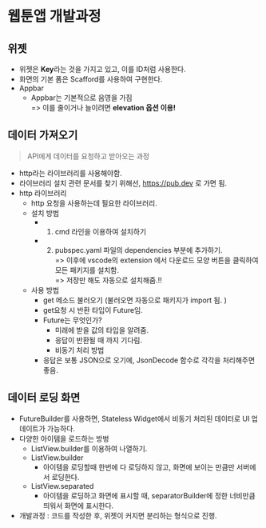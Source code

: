 # 웹툰앱 개발과정 

## 위젯
- 위젯은 <b>Key</b>라는 것을 가지고 있고, 이를 ID처럼 사용한다. 
- 화면의 기본 폼은 Scafford를 사용하여 구현한다.
- Appbar
    - Appbar는 기본적으로 음영을 가짐 
    <br> => 이를 줄이거나 늘이려면 <b>elevation 옵션 이용!</b>

## 데이터 가져오기
> API에게 데이터를 요청하고 받아오는 과정 

- http라는 라이브러리를 사용해야함. 
- 라이브러리 설치 관련 문서를 찾기 위해선, https://pub.dev 로 가면 됨.
- http 라이브러리
    - http 요청을 사용하는데 필요한 라이브러리.
    - 설치 방법
        - 1. cmd 라인을 이용하여 설치하기
        - 2. pubspec.yaml 파일의 dependencies 부분에 추가하기.
        <br>=> 이후에 vscode의 extension 에서 다운로드 모양 버튼을 클릭하여 모든 패키지를 설치함.
        <br>=> 저장만 해도 자동으로 설치해줌.!!
    - 사용 방법
        - get 메소드 불러오기 
        (불러오면 자동으로 패키지가 import 됨. )
        - get요청 시 반환 타입이 Future임.
        - Future는 무엇인가?
            - 미래에 받을 값의 타입을 알려줌.
            - 응답이 반환될 때 까지 기다림. 
            - 비동기 처리 방법
        - 응답은 보통 JSON으로 오기에, JsonDecode 함수로 각각을 처리해주면 좋음.

## 데이터 로딩 화면
- FutureBuilder를 사용하면, Stateless Widget에서 비동기 처리된 데이터로 UI 업데이트가 가능하다.
- 다양한 아이템을 로드하는 방벙
    - ListView.builder를 이용하여 나열하기.
    - ListView.builder
        - 아이템을 로딩할때 한번에 다 로딩하지 않고, 화면에 보이는 만큼만 서버에서 로딩한다. 
    - ListView.separated
        - 아이템을 로딩하고 화면에 표시할 때, separatorBuilder에 정한 너비만큼 띄워서 화면에 표시한다.
- 개발과정 : 코드를 작성한 후, 위젯이 커지면 분리하는 형식으로 진행. 